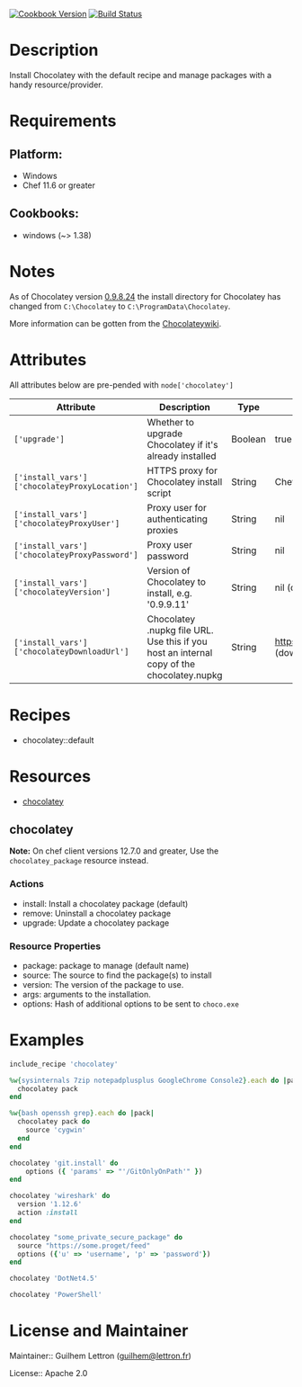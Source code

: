 [![Cookbook Version](https://img.shields.io/cookbook/v/chocolatey.svg)](https://supermarket.getchef.com/cookbooks/chocolatey) [![Build Status](http://img.shields.io/travis/chocolatey/chocolatey-cookbook/master.svg)](https://travis-ci.org/chocolatey/chocolatey-cookbook)

# Description

Install Chocolatey with the default recipe and manage packages with a handy resource/provider.

# Requirements

## Platform:

* Windows
* Chef 11.6 or greater

## Cookbooks:

* windows (~> 1.38)

# Notes

As of Chocolatey version
[0.9.8.24](https://github.com/chocolatey/chocolatey/blob/master/CHANGELOG.md#09824-july-3-2014)
the install directory for Chocolatey has changed from `C:\Chocolatey` to
`C:\ProgramData\Chocolatey`.

More information can be gotten from the [Chocolateywiki](https://github.com/chocolatey/chocolatey/wiki/DefaultChocolateyInstallReasoning).

# Attributes

All attributes below are pre-pended with `node['chocolatey']`

Attribute | Description | Type   | Default
----------|-------------|--------|--------
`['upgrade']` | Whether to upgrade Chocolatey if it's already installed | Boolean | true
`['install_vars']['chocolateyProxyLocation']` | HTTPS proxy for Chocolatey install script | String | Chef::Config['https_proxy'] or ENV['https_proxy']
`['install_vars']['chocolateyProxyUser']` | Proxy user for authenticating proxies | String | nil
`['install_vars']['chocolateyProxyPassword']` | Proxy user password | String | nil
`['install_vars']['chocolateyVersion']` | Version of Chocolatey to install, e.g. '0.9.9.11' | String | nil (download latest version)
`['install_vars']['chocolateyDownloadUrl']` | Chocolatey .nupkg file URL. Use this if you host an internal copy of the chocolatey.nupkg | String | https://chocolatey.org/api/v2/package/chocolatey (download from chocolatey.org)


# Recipes

* chocolatey::default

# Resources

* [chocolatey](#chocolatey)

## chocolatey
**Note:** On chef client versions 12.7.0 and greater, Use the `chocolatey_package` resource instead.

### Actions

- install: Install a chocolatey package (default)
- remove: Uninstall a chocolatey package
- upgrade: Update a chocolatey package

### Resource Properties

- package: package to manage (default name)
- source: The source to find the package(s) to install
- version: The version of the package to use.
- args: arguments to the installation.
- options: Hash of additional options to be sent to `choco.exe`

# Examples

``` ruby
include_recipe 'chocolatey'

%w{sysinternals 7zip notepadplusplus GoogleChrome Console2}.each do |pack|
  chocolatey pack
end

%w{bash openssh grep}.each do |pack|
  chocolatey pack do
    source 'cygwin'
  end
end

chocolatey 'git.install' do
    options ({ 'params' => "'/GitOnlyOnPath'" })
end

chocolatey 'wireshark' do
  version '1.12.6'
  action :install
end

chocolatey "some_private_secure_package" do
  source "https://some.proget/feed"
  options ({'u' => 'username', 'p' => 'password'})
end

chocolatey 'DotNet4.5'

chocolatey 'PowerShell'
```

# License and Maintainer

Maintainer:: Guilhem Lettron (<guilhem@lettron.fr>)

License:: Apache 2.0

